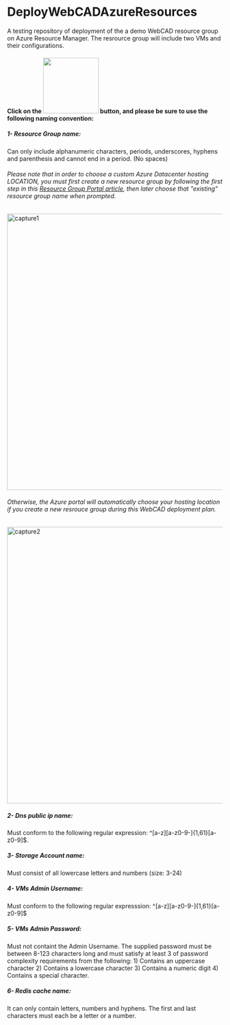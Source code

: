 # DeployWebCADAzureResources
A testing repository of deployment of the a demo WebCAD resource group on Azure Resource Manager. The resrource group will include two VMs and their configurations.

#### Click on the <a href="https://deploy.azure.com/?repository=https://github.com/sssalib42/DeployWebCADAzureResources#/form/setup" target="_blank"><img width="130" src="http://azuredeploy.net/deploybutton.png"/></a> button, and please be sure to use the following naming convention:

##### 1- Resource Group name: 
Can only include alphanumeric characters, periods, underscores, hyphens and parenthesis and cannot end in a period. (No spaces)
###### Please note that in order to choose a custom Azure Datacenter hosting LOCATION, you must first create a new resource group by following the first step in this <a href="https://azure.microsoft.com/en-us/documentation/articles/resource-group-portal/">Resource Group Portal article</a>, then later choose that "existing" resource group name when prompted. 

<img width="645" alt="capture1" src="https://cloud.githubusercontent.com/assets/10172212/10670799/ef7e7808-78ac-11e5-8d5d-b58917629fb4.PNG"/> 

###### Otherwise, the Azure portal will automatically choose your hosting location if you create a new resrouce group during this WebCAD deployment plan.

<img width="645" alt="capture2" src="https://cloud.githubusercontent.com/assets/10172212/10670868/4938eb12-78ad-11e5-8635-edd6cc943fe3.PNG"/>

##### 2- Dns public ip name: 
Must conform to the following regular expression: ^[a-z][a-z0-9-]{1,61}[a-z0-9]$.

##### 3- Storage Account name: 
Must consist of all lowercase letters and numbers (size: 3-24)

##### 4- VMs Admin Username: 
Must conform to the following regular expresssion:  ^[a-z][a-z0-9-]{1,61}[a-z0-9]$

##### 5- VMs Admin Password: 
Must not containt the Admin Username. The supplied password must be between 8-123 characters long and must satisfy at least 3 of password complexity requirements from the following: 1) Contains an uppercase character 2) Contains a lowercase character 3) Contains a numeric digit 4) Contains a special character.

##### 6- Redis cache name: 
It can only contain letters, numbers and hyphens. The first and last characters must each be a letter or a number. 

